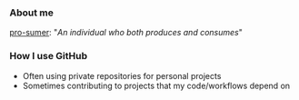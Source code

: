 ### About me

[pro-sumer](https://prosumer.dev): "_An individual who both produces and consumes_"

### How I use GitHub

* Often using private repositories for personal projects
* Sometimes contributing to projects that my code/workflows depend on

<!-- proven0da453 -->

<!--
**pro-sumer/pro-sumer** is a ✨ _special_ ✨ repository because its `README.md` (this file) appears on your GitHub profile.

Here are some ideas to get you started:

- 🔭 I’m currently working on ...
- 🌱 I’m currently learning ...
- 👯 I’m looking to collaborate on ...
- 🤔 I’m looking for help with ...
- 💬 Ask me about ...
- 📫 How to reach me: ...
- 😄 Pronouns: ...
- ⚡ Fun fact: ...
-->
